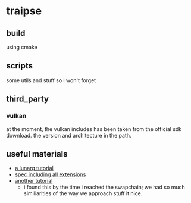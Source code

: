 # traipse

## build

using cmake

## scripts

some utils and stuff so i won't forget

## third_party

### vulkan

at the moment, the vulkan includes has been taken from the official sdk download.
the version and architecture in the path.

## useful materials

- [a lunarg tutorial](https://vulkan.lunarg.com/doc/view/1.2.135.0/linux/tutorial/html/index.html)
- [spec including all extensions](https://www.khronos.org/registry/vulkan/specs/1.2-extensions/html/index.html)
- [another tutorial](https://vulkan-tutorial.com/)
  - i found this by the time i reached the swapchain; we had so much similiarities of the way we approach stuff it nice.
